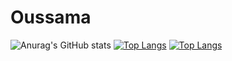# Oussama
![Anurag's GitHub stats](https://github-readme-stats.vercel.app/api?username=LariouchOussama&show_icons=true&theme=dracula)
[![Top Langs](https://github-readme-stats.vercel.app/api/top-langs/?username=LariouchOussama)](https://github.com/LariouchOussama/github-readme-stats)
[![Top Langs](https://github-readme-stats.vercel.app/api/top-langs/?username=LariouchOussama&layout=compact)](https://github.com/LariouchOussama/github-readme-stats)

